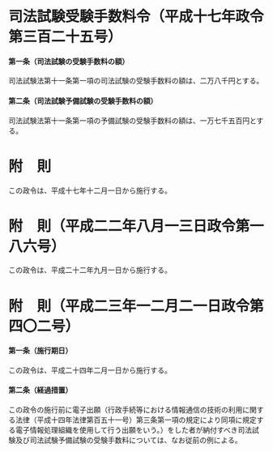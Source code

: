 # 司法試験受験手数料令（平成十七年政令第三百二十五号）
#### 第一条（司法試験の受験手数料の額）
司法試験法第十一条第一項の司法試験の受験手数料の額は、二万八千円とする。
#### 第二条（司法試験予備試験の受験手数料の額）
司法試験法第十一条第一項の予備試験の受験手数料の額は、一万七千五百円とする。
# 附　則
この政令は、平成十七年十二月一日から施行する。
# 附　則（平成二二年八月一三日政令第一八六号）
この政令は、平成二十二年九月一日から施行する。
# 附　則（平成二三年一二月二一日政令第四〇二号）
#### 第一条（施行期日）
この政令は、平成二十四年二月一日から施行する。
#### 第二条（経過措置）
この政令の施行前に電子出願（行政手続等における情報通信の技術の利用に関する法律（平成十四年法律第百五十一号）第三条第一項の規定により同項に規定する電子情報処理組織を使用して行う出願をいう。）をした者が納付すべき司法試験及び司法試験予備試験の受験手数料については、なお従前の例による。
